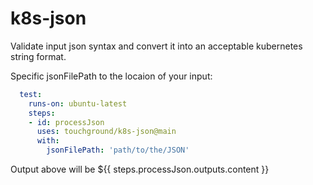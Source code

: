 # k8s-json
Validate input json syntax and convert it into an acceptable kubernetes string format.

Specific jsonFilePath to the locaion of your input:
```yaml
  test: 
    runs-on: ubuntu-latest
    steps:
    - id: processJson
      uses: touchground/k8s-json@main
      with:
        jsonFilePath: 'path/to/the/JSON'
```

Output above will be ${{ steps.processJson.outputs.content }}